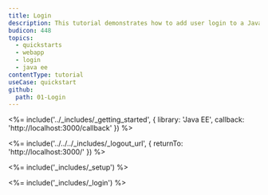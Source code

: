 ```yaml
---
title: Login
description: This tutorial demonstrates how to add user login to a Java EE web application.
budicon: 448
topics:
  - quickstarts
  - webapp
  - login
  - java ee
contentType: tutorial
useCase: quickstart
github:
  path: 01-Login
---
```

<%= include('../_includes/_getting_started', { library: 'Java EE', callback: 'http://localhost:3000/callback' }) %>

<%= include('../../../_includes/_logout_url', { returnTo: 'http://localhost:3000/' }) %>

<%= include('_includes/_setup') %>

<%= include('_includes/_login') %>
